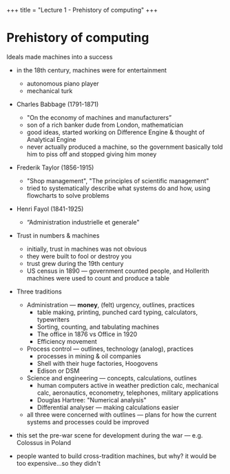 +++
title = "Lecture 1 - Prehistory of computing"
+++
# Prehistory of computing

Ideals made machines into a success

- in the 18th century, machines were for entertainment
    - autonomous piano player
    - mechanical turk
- Charles Babbage (1791-1871)
    - "On the economy of machines and manufacturers”
    - son of a rich banker dude from London, mathematician
    - good ideas, started working on Difference Engine & thought of Analytical Engine
    - never actually produced a machine, so the government basically told him to piss off and stopped giving him money
- Frederik Taylor (1856-1915)
    - "Shop management", "The principles of scientific management"
    - tried to systematically describe what systems do and how, using flowcharts to solve problems
- Henri Fayol (1841-1925)
    - “Administration industrielle et generale"

- Trust in numbers & machines
    - initially, trust in machines was not obvious
    - they were built to fool or destroy you
    - trust grew during the 19th century
    - US census in 1890 — government counted people, and Hollerith machines were used to count and produce a table
- Three traditions
    - Administration — **money**, (felt) urgency, outlines, practices
        - table making, printing, punched card typing, calculators, typewriters
        - Sorting, counting, and tabulating machines
        - The office in 1876 vs Office in 1920
        - Efficiency movement
    - Process control — outlines, technology (analog), practices
        - processes in mining & oil companies
        - Shell with their huge factories, Hoogovens
        - Edison or DSM
    - Science and engineering — concepts, calculations, outlines
        - human computers active in weather prediction calc, mechanical calc, aeronautics, econometry, telephones, military applications
        - Douglas Hartree: "Numerical analysis"
        - Differential analyser — making calculations easier
    - all three were concerned with outlines — plans for how the current systems and processes could be improved
- this set the pre-war scene for development during the war — e.g. Colossus in Poland
- people wanted to build cross-tradition machines, but why? it would be too expensive…so they didn't